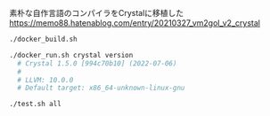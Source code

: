 素朴な自作言語のコンパイラをCrystalに移植した  
https://memo88.hatenablog.com/entry/20210327_vm2gol_v2_crystal

```sh
./docker_build.sh

./docker_run.sh crystal version
  # Crystal 1.5.0 [994c70b10] (2022-07-06)
  # 
  # LLVM: 10.0.0
  # Default target: x86_64-unknown-linux-gnu

./test.sh all
```
